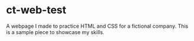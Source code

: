 # ct-web-test
A webpage I made to practice HTML and CSS for a fictional company. This is a sample piece to showcase my skills.
